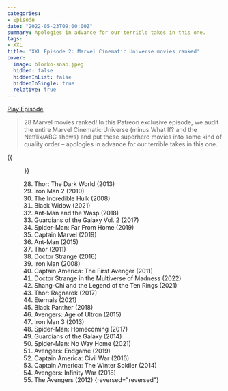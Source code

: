 ```yaml
---
categories:
- Episode
date: "2022-05-23T09:00:00Z"
summary: Apologies in advance for our terrible takes in this one.
tags:
- XXL
title: 'XXL Episode 2: Marvel Cinematic Universe movies ranked'
cover: 
  image: blorko-snap.jpeg
  hidden: false
  hiddenInList: false
  hiddenInSingle: true
  relative: true
---
```


[Play Episode](https://www.patreon.com/posts/xxl-episode-2-66754098)
> 28 Marvel movies ranked! In this Patreon exclusive episode, we audit the entire Marvel Cinematic Universe (minus What If? and the Netflix/ABC shows) and put these superhero movies into some kind of quality order – apologies in advance for our terrible takes in this one.

{{<figure 
    src="blorko-snap.jpeg" 
    caption="Image credit: Alex" 
    alt="Blorko Marvel Snap">}}

28. Thor: The Dark World (2013)
27. Iron Man 2 (2010)
26. The Incredible Hulk (2008)
25. Black Widow (2021)
24. Ant-Man and the Wasp (2018)
23. Guardians of the Galaxy Vol. 2 (2017)
22. Spider-Man: Far From Home (2019)
21. Captain Marvel (2019)
20. Ant-Man (2015)
19. Thor (2011)
18. Doctor Strange (2016)
17. Iron Man (2008)
16. Captain America: The First Avenger (2011)
15. Doctor Strange in the Multiverse of Madness (2022)
14. Shang-Chi and the Legend of the Ten Rings (2021)
13. Thor: Ragnarok (2017)
12. Eternals (2021)
11. Black Panther (2018)
10. Avengers: Age of Ultron (2015)
9. Iron Man 3 (2013)
8. Spider-Man: Homecoming (2017)
7. Guardians of the Galaxy (2014)
6. Spider-Man: No Way Home (2021)
5. Avengers: Endgame (2019)
4. Captain America: Civil War (2016)
3. Captain America: The Winter Soldier (2014)
2. Avengers: Infinity War (2018)
1. The Avengers (2012)
{reversed="reversed"}